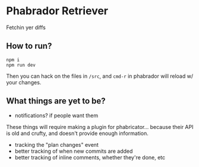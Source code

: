 # Phabrador Retriever
Fetchin yer diffs

## How to run?
```
npm i
npm run dev
```

Then you can hack on the files in `/src`, and `cmd-r` in phabrador will reload
w/ your changes.

## What things are yet to be?

- notifications? if people want them

These things will require making a plugin for phabricator... because their API
is old and crufty, and doesn't provide enough information.

- tracking the "plan changes" event
- better tracking of when new commits are added
- better tracking of inline comments, whether they're done, etc


